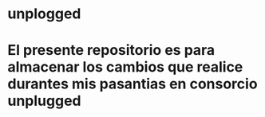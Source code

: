 # unplogged
# El presente repositorio es para almacenar los cambios que realice durantes mis pasantias en consorcio unplugged
